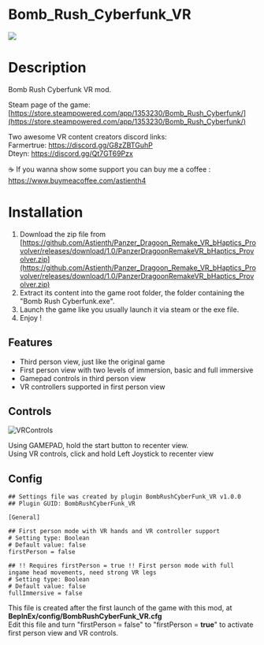 # Bomb_Rush_Cyberfunk_VR

<img src="https://i.ibb.co/VJ2B7cx/bomb.jpg">

# Description

Bomb Rush Cyberfunk VR mod.</br>

Steam page of the game: [https://store.steampowered.com/app/1353230/Bomb_Rush_Cyberfunk/](https://store.steampowered.com/app/1353230/Bomb_Rush_Cyberfunk/)

Two awesome VR content creators discord links: </br>
Farmertrue: https://discord.gg/G8zZBTGuhP </br>
Dteyn: https://discord.gg/Qt7GT69Pzx </br>

☕ If you wanna show some support you can buy me a coffee : https://www.buymeacoffee.com/astienth4 </br>

# <b>Installation</b></br>

1) Download the zip file from [https://github.com/Astienth/Panzer_Dragoon_Remake_VR_bHaptics_Provolver/releases/download/1.0/PanzerDragoonRemakeVR_bHaptics_Provolver.zip](https://github.com/Astienth/Panzer_Dragoon_Remake_VR_bHaptics_Provolver/releases/download/1.0/PanzerDragoonRemakeVR_bHaptics_Provolver.zip)</br>
2) Extract its content into the game root folder, the folder containing the "Bomb Rush Cyberfunk.exe".</br>
3) Launch the game like you usually launch it via steam or the exe file.
4) Enjoy !

## Features

- Third person view, just like the original game
- First person view with two levels of immersion, basic and full immersive
- Gamepad controls in third person view
- VR controllers supported in first person view

## Controls

![VRControls](https://github.com/user-attachments/assets/edce3d64-559f-4895-aa11-04b7e58d637e)

Using GAMEPAD, hold the start button to recenter view.</br>
Using VR controls, click and hold Left Joystick to recenter view

## Config

```
## Settings file was created by plugin BombRushCyberFunk_VR v1.0.0
## Plugin GUID: BombRushCyberFunk_VR

[General]

## First person mode with VR hands and VR controller support
# Setting type: Boolean
# Default value: false
firstPerson = false

## !! Requires firstPerson = true !! First person mode with full ingame head movements, need strong VR legs
# Setting type: Boolean
# Default value: false
fullImmersive = false

```
This file is created after the first launch of the game with this mod, at **BepInEx/config/BombRushCyberFunk_VR.cfg**</br>
Edit this file and turn "firstPerson = false" to "firstPerson = **true**" to activate first person view and VR controls.


